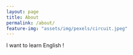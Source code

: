 ```yaml
---
layout: page
title: About
permalink: /about/
feature-img: "assets/img/pexels/circuit.jpeg"
---
```


I want to learn English !
